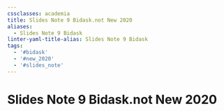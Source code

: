 ```yaml
---
cssclasses: academia
title: Slides Note 9 Bidask.not New 2020
aliases:
  - Slides Note 9 Bidask
linter-yaml-title-alias: Slides Note 9 Bidask
tags:
  - '#bidask'
  - '#new_2020'
  - '#slides_note'
---
```

# Slides Note 9 Bidask.not New 2020
